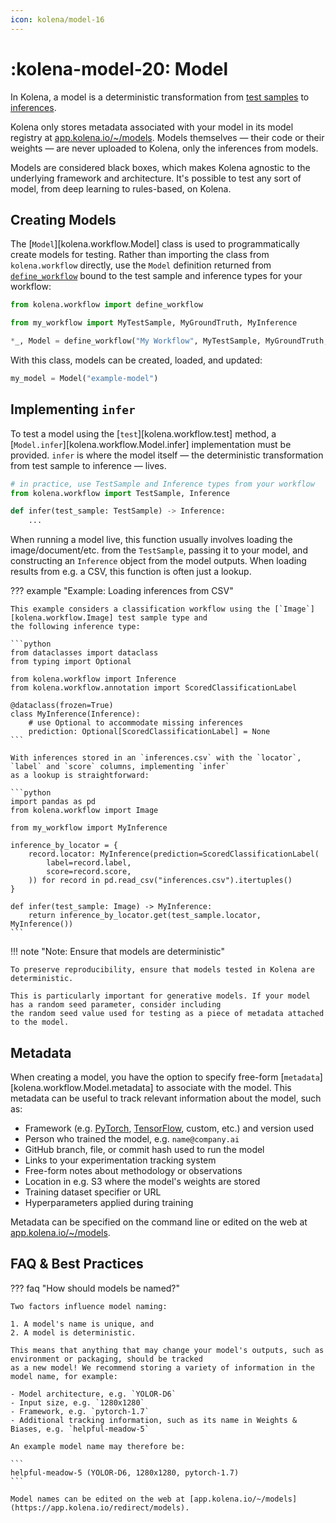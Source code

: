 ```yaml
---
icon: kolena/model-16
---
```


# :kolena-model-20: Model

In Kolena, a model is a deterministic transformation from [test samples](workflow.md#test-sample) to
[inferences](workflow.md#inference).

Kolena only stores metadata associated with your model in its model registry at
[app.kolena.io/~/models](https://app.kolena.io/redirect/models). Models themselves — their code or their weights — are
never uploaded to Kolena, only the inferences from models.

Models are considered black boxes, which makes Kolena agnostic to the underlying framework
and architecture. It's possible to test any sort of model, from deep learning to rules-based, on Kolena.

## Creating Models

The [`Model`][kolena.workflow.Model] class is used to programmatically create models for testing. Rather than importing
the class from `kolena.workflow` directly, use the `Model` definition returned from
[`define_workflow`](workflow.md#defining-a-workflow) bound to the test sample and inference types for your
workflow:

```python
from kolena.workflow import define_workflow

from my_workflow import MyTestSample, MyGroundTruth, MyInference

*_, Model = define_workflow("My Workflow", MyTestSample, MyGroundTruth, MyInference)
```

With this class, models can be created, loaded, and updated:

```python
my_model = Model("example-model")
```

## Implementing `infer`

To test a model using the [`test`][kolena.workflow.test] method, a [`Model.infer`][kolena.workflow.Model.infer]
implementation must be provided. `infer` is where the model itself — the deterministic transformation from test sample
to inference — lives.

```python
# in practice, use TestSample and Inference types from your workflow
from kolena.workflow import TestSample, Inference

def infer(test_sample: TestSample) -> Inference:
    ...
```

When running a model live, this function usually involves loading the image/document/etc. from the `TestSample`, passing
it to your model, and constructing an `Inference` object from the model outputs. When loading results from e.g. a CSV,
this function is often just a lookup.

??? example "Example: Loading inferences from CSV"

    This example considers a classification workflow using the [`Image`][kolena.workflow.Image] test sample type and
    the following inference type:

    ```python
    from dataclasses import dataclass
    from typing import Optional

    from kolena.workflow import Inference
    from kolena.workflow.annotation import ScoredClassificationLabel

    @dataclass(frozen=True)
    class MyInference(Inference):
        # use Optional to accommodate missing inferences
        prediction: Optional[ScoredClassificationLabel] = None
    ```

    With inferences stored in an `inferences.csv` with the `locator`, `label` and `score` columns, implementing `infer`
    as a lookup is straightforward:

    ```python
    import pandas as pd
    from kolena.workflow import Image

    from my_workflow import MyInference

    inference_by_locator = {
        record.locator: MyInference(prediction=ScoredClassificationLabel(
            label=record.label,
            score=record.score,
        )) for record in pd.read_csv("inferences.csv").itertuples()
    }

    def infer(test_sample: Image) -> MyInference:
        return inference_by_locator.get(test_sample.locator, MyInference())
    ```

!!! note "Note: Ensure that models are deterministic"

    To preserve reproducibility, ensure that models tested in Kolena are deterministic.

    This is particularly important for generative models. If your model has a random seed parameter, consider including
    the random seed value used for testing as a piece of metadata attached to the model.

## Metadata

When creating a model, you have the option to specify free-form [`metadata`][kolena.workflow.Model.metadata] to
associate with the model. This metadata can be useful to track relevant information about the model, such as:

- Framework (e.g. [PyTorch](https://pytorch.org/), [TensorFlow](https://www.tensorflow.org/), custom, etc.) and version used
- Person who trained the model, e.g. `name@company.ai`
- GitHub branch, file, or commit hash used to run the model
- Links to your experimentation tracking system
- Free-form notes about methodology or observations
- Location in e.g. S3 where the model's weights are stored
- Training dataset specifier or URL
- Hyperparameters applied during training

Metadata can be specified on the command line or edited on the web at
[app.kolena.io/~/models](https://app.kolena.io/redirect/models).

## FAQ & Best Practices

??? faq "How should models be named?"

    Two factors influence model naming:

    1. A model's name is unique, and
    2. A model is deterministic.

    This means that anything that may change your model's outputs, such as environment or packaging, should be tracked
    as a new model! We recommend storing a variety of information in the model name, for example:

    - Model architecture, e.g. `YOLOR-D6`
    - Input size, e.g. `1280x1280`
    - Framework, e.g. `pytorch-1.7`
    - Additional tracking information, such as its name in Weights & Biases, e.g. `helpful-meadow-5`

    An example model name may therefore be:

    ```
    helpful-meadow-5 (YOLOR-D6, 1280x1280, pytorch-1.7)
    ```

    Model names can be edited on the web at [app.kolena.io/~/models](https://app.kolena.io/redirect/models).
